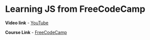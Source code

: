 # Learning JS from FreeCodeCamp

**Video link** - [YouTube](https://www.youtube.com/watch?v=PkZNo7MFNFg)

**Course Link** - [FreeCodeCamp](https://www.freecodecamp.org/learn/javascript-algorithms-and-data-structures/basic-javascript/)